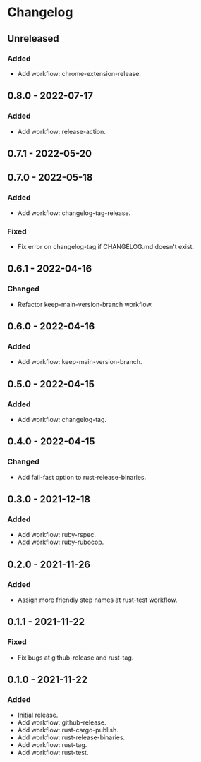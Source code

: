 # Changelog

## Unreleased

### Added

- Add workflow: chrome-extension-release.

## 0.8.0 - 2022-07-17

### Added

- Add workflow: release-action.

## 0.7.1 - 2022-05-20

## 0.7.0 - 2022-05-18

### Added

- Add workflow: changelog-tag-release.

### Fixed

- Fix error on changelog-tag if CHANGELOG.md doesn't exist.

## 0.6.1 - 2022-04-16

### Changed

- Refactor keep-main-version-branch workflow.

## 0.6.0 - 2022-04-16

### Added

- Add workflow: keep-main-version-branch.

## 0.5.0 - 2022-04-15

### Added

- Add workflow: changelog-tag.

## 0.4.0 - 2022-04-15

### Changed

- Add fail-fast option to rust-release-binaries.

## 0.3.0 - 2021-12-18

### Added

- Add workflow: ruby-rspec.
- Add workflow: ruby-rubocop.

## 0.2.0 - 2021-11-26

### Added

- Assign more friendly step names at rust-test workflow.

## 0.1.1 - 2021-11-22

### Fixed

- Fix bugs at github-release and rust-tag.

## 0.1.0 - 2021-11-22

### Added

- Initial release.
- Add workflow: github-release.
- Add workflow: rust-cargo-publish.
- Add workflow: rust-release-binaries.
- Add workflow: rust-tag.
- Add workflow: rust-test.

